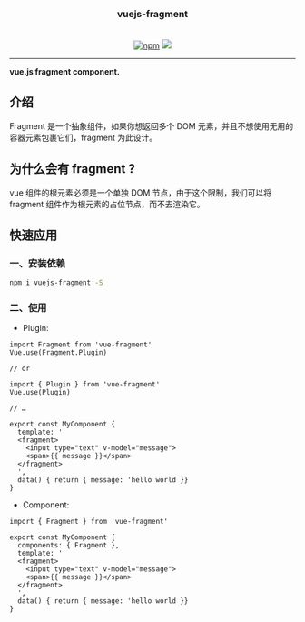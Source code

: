 <h3 align="center" style="margin: 30px 0 35px;">vuejs-fragment</h3>
<p align="center">
  <a href="https://www.npmjs.com/package/vuejs-fragment"><img alt="npm" src="https://img.shields.io/npm/v/vuejs-fragment"></a>
  <a href="https://travis-ci.org/AngusYang9/vuejs-fragment"><img src="https://travis-ci.org/AngusYang9/vuejs-fragment.svg?branch=master" /></a>
</p>

---

**vue.js fragment component.**


## 介绍
Fragment 是一个抽象组件，如果你想返回多个 DOM 元素，并且不想使用无用的容器元素包裹它们，fragment 为此设计。

## 为什么会有 fragment ?
 vue 组件的根元素必须是一个单独 DOM 节点，由于这个限制，我们可以将 fragment 组件作为根元素的占位节点，而不去渲染它。

## 快速应用
### 一、安装依赖

```bash
npm i vuejs-fragment -S
```

### 二、使用

- Plugin:

```vue
import Fragment from 'vue-fragment'
Vue.use(Fragment.Plugin)

// or

import { Plugin } from 'vue-fragment'
Vue.use(Plugin)

// …

export const MyComponent {
  template: '
  <fragment>
    <input type="text" v-model="message">
    <span>{{ message }}</span>
  </fragment>
  ',
  data() { return { message: 'hello world }}
}
```

- Component:

```vue
import { Fragment } from 'vue-fragment'

export const MyComponent {
  components: { Fragment },
  template: '
  <fragment>
    <input type="text" v-model="message">
    <span>{{ message }}</span>
  </fragment>
  ',
  data() { return { message: 'hello world }}
}
```
